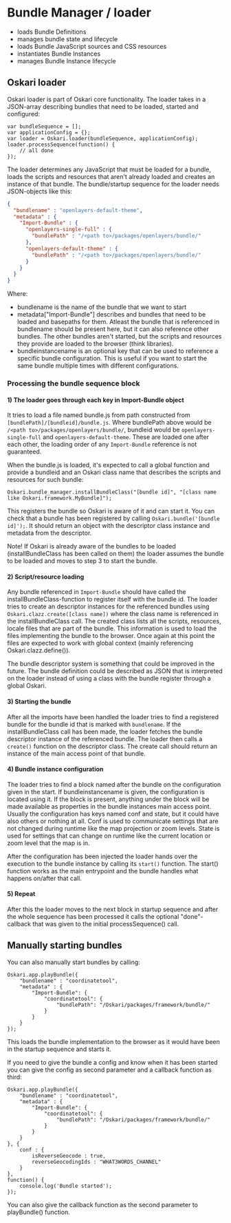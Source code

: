 # Bundle Manager / loader

* loads Bundle Definitions
* manages bundle state and lifecycle
* loads Bundle JavaScript sources and CSS resources
* instantiates Bundle Instances
* manages Bundle Instance lifecycle

## Oskari loader

Oskari loader is part of Oskari core functionality. The loader takes in a JSON-array describing bundles that need to be loaded, started and configured:

    var bundleSequence = [];
    var applicationConfig = {};
    var loader = Oskari.loader(bundleSequence, applicationConfig);
    loader.processSequence(function() {
        // all done
    });

The loader determines any JavaScript that must be loaded for a bundle, loads the scripts and resources that aren't already loaded and creates an instance of that bundle. The bundle/startup sequence for the loader needs JSON-objects like this:

```json
{
  "bundlename" : "openlayers-default-theme",
  "metadata" : {
    "Import-Bundle" : {
      "openlayers-single-full" : {
        "bundlePath" : "/<path to>/packages/openlayers/bundle/"
      },
      "openlayers-default-theme" : {
        "bundlePath" : "/<path to>/packages/openlayers/bundle/"
      }
    }
  }
}
```
Where:
- bundlename is the name of the bundle that we want to start
- metadata["Import-Bundle"] describes and bundles that need to be loaded and basepaths for them. Atleast the bundle that is referenced in bundlename should be present here, but it can also reference other bundles. The other bundles aren't started, but the scripts and resources they provide are loaded to the browser (think libraries).
- bundleinstancename is an optional key that can be used to reference a specific bundle configuration. This is useful if you want to start the same bundle multiple times with different configurations.

### Processing the bundle sequence block

#### 1) The loader goes through each key in Import-Bundle object

It tries to load a file named bundle.js from path constructed from `[bundlePath]/[bundleid]/bundle.js`. Where bundlePath above would be `/<path to>/packages/openlayers/bundle/`, bundleid would be `openlayers-single-full` and `openlayers-default-theme`. These are loaded one after each other, the loading order of any `Import-Bundle` reference is not guaranteed.

When the bundle.js is loaded, it's expected to call a global function and provide a bundleid and an Oskari class name that describes the scripts and resources for such bundle:

    Oskari.bundle_manager.installBundleClass("[bundle id]", "[class name like Oskari.framework.MyBundle]");

This registers the bundle so Oskari is aware of it and can start it. You can check that a bundle has been registered by calling `Oskari.bundle('[bundle id]');`. It should return an object with the descriptor class instance and metadata from the descriptor.

Note! If Oskari is already aware of the bundles to be loaded (installBundleClass has been called on them) the loader assumes the bundle to be loaded and moves to step 3 to start the bundle.

#### 2) Script/resource loading

Any bundle referenced in `Import-Bundle` should have called the installBundleClass-function to register itself with the bundle id. The loader tries to create an descriptor instances for the referenced bundles using `Oskari.clazz.create([class name])` where the class name is referenced in the installBundleClass call. The created class lists all the scripts, resources, locale files that are part of the bundle. This information is used to load the files implementing the bundle to the browser. Once again at this point the files are expected to work with global context (mainly referencing Oskari.clazz.define()).

The bundle descriptor system is something that could be improved in the future. The bundle definition could be described as JSON that is interpreted on the loader instead of using a class with the bundle register through a global Oskari.

#### 3) Starting the bundle

After all the imports have been handled the loader tries to find a registered bundle for the bundle id that is marked with `bundlename`. If the installBundleClass call has been made, the loader fetches the bundle descriptor instance of the referenced bundle. The loader then calls a `create()` function on the descriptor class. The create call should return an instance of the main access point of that bundle.

#### 4) Bundle instance configuration

The loader tries to find a block named after the bundle on the configuration given in the start. If bundleinstancename is given, the configuration is located using it. If the block is present, anything under the block will be made available as properties in the bundle instances main access point. Usually the configuration has keys named conf and state, but it could have also others or nothing at all. Conf is used to communicate settings that are not changed during runtime like the map projection or zoom levels. State is used for settings that can change on runtime like the current location or zoom level that the map is in.

After the configuration has been injected the loader hands over the execution to the bundle instance by calling its `start()` function. The start() function works as the main entrypoint and the bundle handles what happens on/after that call.

#### 5) Repeat

After this the loader moves to the next block in startup sequence and after the whole sequence has been processed it calls the optional "done"-callback that was given to the initial processSequence() call.

## Manually starting bundles

You can also manually start bundles by calling:

    Oskari.app.playBundle({
        "bundlename" : "coordinatetool",
        "metadata" : {
            "Import-Bundle": {
                "coordinatetool": {
                    "bundlePath": "/Oskari/packages/framework/bundle/"
                }
            }
        }
    });

This loads the bundle implementation to the browser as it would have been in the startup sequence and starts it.

If you need to give the bundle a config and know when it has been started you can give the config as second parameter and a callback function as third:

    Oskari.app.playBundle({
        "bundlename" : "coordinatetool",
        "metadata" : {
            "Import-Bundle": {
                "coordinatetool": {
                    "bundlePath": "/Oskari/packages/framework/bundle/"
                }
            }
        }
    }, {
        conf : {
            isReverseGeocode : true,
            reverseGeocodingIds : "WHAT3WORDS_CHANNEL"
        }
    },
    function() {
        console.log('Bundle started');
    });

You can also give the callback function as the second parameter to playBundle() function.